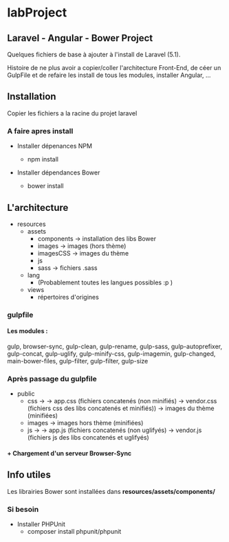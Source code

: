# labProject
## Laravel - Angular - Bower Project

Quelques fichiers de base à ajouter à l'install de Laravel (5.1).

Histoire de ne plus avoir a copier/coller l'architecture Front-End, de céer un GulpFile et de refaire les install de tous les modules, installer Angular, ... 

## Installation

Copier les fichiers a la racine du projet laravel

### A faire apres install

- Installer dépenances NPM
	- npm install

- Installer dépendances Bower
	- bower install



## L'architecture
- resources
	- assets
		- components 	-> installation des libs Bower
		- images 	-> images (hors thème)
		- imagesCSS	-> images du thème
		- js		
		- sass		-> fichiers .sass
	- lang
		- (Probablement toutes les langues possibles :p )
	- views 	
		- répertoires d'origines 



### gulpfile
#### Les modules :
gulp, browser-sync, gulp-clean, gulp-rename, gulp-sass, gulp-autoprefixer, gulp-concat, gulp-uglify, gulp-minify-css, gulp-imagemin, gulp-changed, main-bower-files, gulp-filter, gulp-filter, gulp-size

### Après passage du gulpfile

- public
	- css		-> 
				-> app.css (fichiers concatenés (non minifiés) 
				-> vendor.css (fichiers css des libs concatenés et minifiés))
				-> images du thème (minifiées)
	- images	-> images hors thème  (minifiées)
	- js 		-> 
				-> app.js (fichiers concatenés (non uglifyés)
				-> vendor.js (fichiers js des libs concatenés et uglifyés)


#### + Chargement d'un serveur Browser-Sync


## Info utiles
Les librairies Bower sont installées dans **resources/assets/components/**


### Si besoin
- Installer PHPUnit
	- composer install phpunit/phpunit



